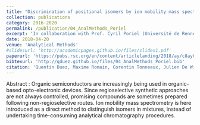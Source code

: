 ```yaml
---
title: "Discrimination of positional isomers by ion mobility mass spectrometry: Application to organic semiconductors"
collection: publications
category: 2016-2020
permalink: /publication/04_AnalMethods_Poriel
excerpt: 'In collaboration with Prof. Cyril Poriel (Université de Rennes, France), we introduced ion mobility-mass spectrometry as a direct method to distringuish positional isomers produced during the synthesis of compounds used in opto-electronics.'
date: 2018-04-20
venue: 'Analytical Methods'
#slidesurl: 'http://academicpages.github.io/files/slides1.pdf'
paperurl: 'https://pubs.rsc.org/en/content/articlelanding/2018/ay/c8ay00568k'
bibtexurl: 'http://qduez.github.io/files/04_AnalMethods_Poriel.bib'
citation: 'Quentin Duez, Maxime Romain, Corentin Tonneaux, Julien De Winter, Vincent Lemaur, Jérôme Cornil, Cyril Poriel, Pascal Gerbaux. (2018). &quot;Discrimination of positional isomers by ion mobility mass spectrometry: Application to organic semiconductors.&quot; <i>Analytical Methods</i>. 10(20), 2303-2306.'
---
```

Abstract :
Organic semiconductors are increasingly being used in organic-based opto-electronic devices. Since regioselective synthetic approaches are not always controlled, promising compounds are sometimes prepared following non-regioselective routes. Ion mobility mass spectrometry is here introduced as a direct method to distinguish isomers in mixtures, instead of undertaking time-consuming analytical chromatography procedures.
